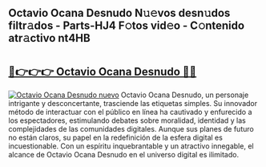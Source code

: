 ## Octavio Ocana Desnudo N𝚞𝚎vos desn𝚞dos filtr𝚊dos - Parts-HJ4 F𝚘tos vid𝚎o - C𝚘ntenido atr𝚊ctivo nt4HB

# <h2><a href="http://mbaxxra.tromn.icu/?c=Octavio+Ocana+Desnudo">🔗👉👉👉 Octavio Ocana Desnudo 🔗🔗</a></h2>

[![Octavio Ocana Desnudo nuevo](https://i.imgur.com/pEAQMta.gif)](http://mbaxxra.tromn.icu/?c=Octavio+Ocana+Desnudo)
Octavio Ocana Desnudo, un personaje intrigante y desconcertante, trasciende las etiquetas simples. Su innovador método de interactuar con el público en línea ha cautivado y enfurecido a los espectadores, estimulando debates sobre moralidad, identidad y las complejidades de las comunidades digitales. Aunque sus planes de futuro no están claros, su papel en la redefinición de la esfera digital es incuestionable. Con un espíritu inquebrantable y un atractivo innegable, el alcance de Octavio Ocana Desnudo en el universo digital es ilimitado.
